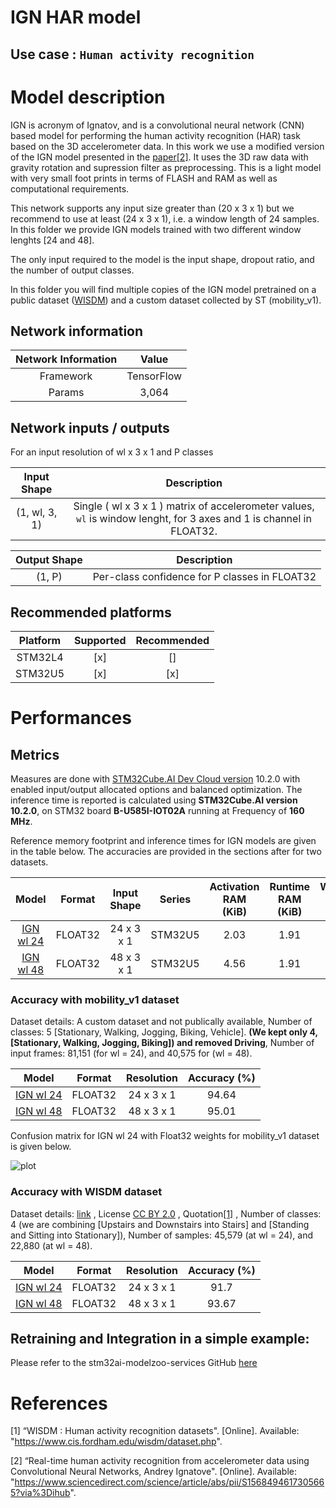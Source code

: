 # IGN HAR model

## **Use case** : `Human activity recognition`

# Model description

IGN is acronym of Ignatov, and is a convolutional neural network (CNN) based model for performing the human activity recognition (HAR) task based on the 3D accelerometer data. In this work we use a modified version of the IGN model presented in the [paper[2]](#2). It uses the 3D raw data with gravity rotation and supression filter as preprocessing. This is a light model with very small foot prints in terms of FLASH and RAM as well as computational requirements.

This network supports any input size greater than (20 x 3 x 1) but we recommend to use at least (24 x 3 x 1), i.e. a window length of 24 samples. In this folder we provide IGN models trained with two different window lenghts [24 and 48].

The only input required to the model is the input shape, dropout ratio, and the number of output classes.

In this folder you will find multiple copies of the IGN model pretrained on a public dataset ([WISDM](https://www.cis.fordham.edu/wisdm/dataset.php)) and a custom dataset collected by ST (mobility_v1). 

## Network information


| Network Information     |  Value          |
|:-----------------------:|:---------------:|
|  Framework              | TensorFlow      |
|  Params                 | 3,064           |


## Network inputs / outputs


For an input resolution of wl x 3 x 1 and P classes

| Input Shape | Description |
| :----:| :-----------: |
| (1, wl, 3, 1) | Single ( wl x 3 x 1 ) matrix of accelerometer values, `wl` is window lenght, for 3 axes and 1 is channel in FLOAT32.|

| Output Shape | Description |
| :----:| :-----------: |
| (1, P) | Per-class confidence for P classes in FLOAT32|


## Recommended platforms


| Platform | Supported | Recommended |
|:----------:|:-----------:|:-----------:|
| STM32L4  |    [x]    |    []    |
| STM32U5  |    [x]    |    [x]     |


# Performances

## Metrics

Measures are done with [STM32Cube.AI Dev Cloud version](https://stm32ai-cs.st.com/home) 10.2.0 with enabled input/output allocated options and balanced optimization. The inference time is reported is calculated using **STM32Cube.AI version 10.2.0**, on STM32 board **B-U585I-IOT02A** running at Frequency of **160 MHz**.


Reference memory footprint and inference times for IGN models are given in the table below. The accuracies are provided in the sections after for two datasets.


| Model                                                                        |   Format  | Input Shape | Series  | Activation RAM (KiB) | Runtime RAM (KiB) | Weights Flash (KiB) | Code Flash (KiB) | Total RAM (KiB)| Total Flash (KiB) | Inference Time (msec) | STM32Cube.AI version  |
|:-----------------------------------------------------------------------------:|:---------:|:-----------:|:-------:|:--------------------:|:-----------------:|:-------------------:|:----------------:|:--------------:|:-----------------:|:---------------------:|:---------------------:|
| [IGN wl 24](./ST_pretrainedmodel_public_dataset/WISDM/ign_wl_24/ign_wl_24.h5) | FLOAT32   | 24 x 3 x 1  | STM32U5 | 2.03                 | 1.91              | 11.97               | 13.61            |  3.94          | 25.58          |   2.25    | 10.2.0            |
| [IGN wl 48](./ST_pretrainedmodel_public_dataset/WISDM/ign_wl_48/ign_wl_48.h5) | FLOAT32   | 48 x 3 x 1  | STM32U5 | 4.56                 | 1.91              | 38.97               | 13.61            |  6.47          | 52.58          |   8.17    | 10.2.0            |




### Accuracy with mobility_v1 dataset


Dataset details: A custom dataset and not publically available, Number of classes: 5 [Stationary, Walking, Jogging, Biking, Vehicle]. **(We kept only 4, [Stationary, Walking, Jogging, Biking]) and removed Driving**, Number of input frames:  81,151 (for wl = 24), and 40,575 for (wl = 48).


| Model                                                                                        | Format | Resolution | Accuracy (%)|
|:--------------------------------------------------------------------------------------------:|:------:|:----------:|:-----------:|
| [IGN wl 24](./ST_pretrainedmodel_custom_dataset/mobility_v1/ign_wl_24/ign_wl_24.h5)          | FLOAT32| 24 x 3 x 1 | 94.64       |
| [IGN wl 48](./ST_pretrainedmodel_custom_dataset/mobility_v1/ign_wl_48/ign_wl_48.h5)          | FLOAT32| 48 x 3 x 1 | 95.01       |

Confusion matrix for IGN wl 24 with Float32 weights for mobility_v1 dataset is given below.

![plot](./doc/img/mobility_v1_ign_wl_24_confusion_matrix.png)


### Accuracy with WISDM dataset


Dataset details: [link](([WISDM]("https://www.cis.fordham.edu/wisdm/dataset.php"))) , License [CC BY 2.0](https://creativecommons.org/licenses/by/2.0/) , Quotation[[1]](#1) , Number of classes: 4 (we are combining [Upstairs and Downstairs into Stairs] and [Standing and Sitting into Stationary]), Number of samples: 45,579 (at wl = 24), and 22,880 (at wl = 48).

| Model                                                                                 | Format  | Resolution |  Accuracy (%) |
|:-------------------------------------------------------------------------------------:|:-------:|:----------:|:-------------:|
| [IGN wl 24](ST_pretrainedmodel_public_dataset/WISDM/ign_wl_24/ign_wl_24.h5)           | FLOAT32 | 24 x 3 x 1 | 91.7         |
| [IGN wl 48](ST_pretrainedmodel_public_dataset/WISDM/ign_wl_48/ign_wl_48.h5)           | FLOAT32 | 48 x 3 x 1 | 93.67          |


## Retraining and Integration in a simple example:

Please refer to the stm32ai-modelzoo-services GitHub [here](https://github.com/STMicroelectronics/stm32ai-modelzoo-services)



# References

<a id="1">[1]</a>
“WISDM : Human activity recognition datasets". [Online]. Available: "https://www.cis.fordham.edu/wisdm/dataset.php".

<a id="2">[2]</a>
“Real-time human activity recognition from accelerometer data using Convolutional Neural Networks, Andrey Ignatove". [Online]. Available: "https://www.sciencedirect.com/science/article/abs/pii/S1568494617305665?via%3Dihub".
